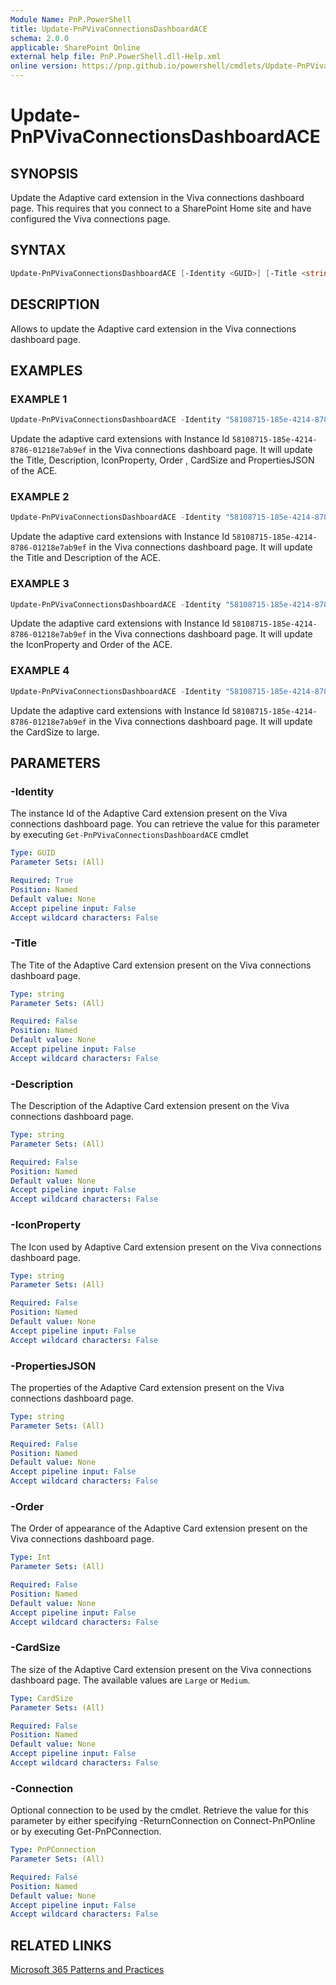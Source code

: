 ```yaml
---
Module Name: PnP.PowerShell
title: Update-PnPVivaConnectionsDashboardACE
schema: 2.0.0
applicable: SharePoint Online
external help file: PnP.PowerShell.dll-Help.xml
online version: https://pnp.github.io/powershell/cmdlets/Update-PnPVivaConnectionsDashboardACE.html
---
```

 
# Update-PnPVivaConnectionsDashboardACE

## SYNOPSIS
Update the Adaptive card extension in the Viva connections dashboard page. This requires that you connect to a SharePoint Home site and have configured the Viva connections page.

## SYNTAX

```powershell
Update-PnPVivaConnectionsDashboardACE [-Identity <GUID>] [-Title <string>] [-PropertiesJSON <string>] [-Description <string>] [-IconProperty <string>] [-Order <Int>][-CardSize <CardSize>] [-Connection <PnPConnection>] [<CommonParameters>]
```

## DESCRIPTION

Allows to update the Adaptive card extension in the Viva connections dashboard page.

## EXAMPLES

### EXAMPLE 1
```powershell
Update-PnPVivaConnectionsDashboardACE -Identity "58108715-185e-4214-8786-01218e7ab9ef" -Title "Update title" -Description "Update Description" -IconProperty "https://cdn.hubblecontent.osi.office.net/m365content/publish/002f8bf9-b8ee-4689-ae97-e411b756099d/691108002.jpg" -Order 4 -CardSize Large -PropertiesJSON $myProperties
```

Update the adaptive card extensions with Instance Id `58108715-185e-4214-8786-01218e7ab9ef` in the Viva connections dashboard page. It will update the Title, Description, IconProperty, Order , CardSize and PropertiesJSON of the ACE.

### EXAMPLE 2
```powershell
Update-PnPVivaConnectionsDashboardACE -Identity "58108715-185e-4214-8786-01218e7ab9ef" -Title "Update title" -Description "Update Description"
```

Update the adaptive card extensions with Instance Id `58108715-185e-4214-8786-01218e7ab9ef` in the Viva connections dashboard page. It will update the Title and Description of the ACE.

### EXAMPLE 3
```powershell
Update-PnPVivaConnectionsDashboardACE -Identity "58108715-185e-4214-8786-01218e7ab9ef" -IconProperty "https://cdn.hubblecontent.osi.office.net/m365content/publish/002f8bf9-b8ee-4689-ae97-e411b756099d/691108002.jpg" -Order 4
```

Update the adaptive card extensions with Instance Id `58108715-185e-4214-8786-01218e7ab9ef` in the Viva connections dashboard page. It will update the IconProperty and Order of the ACE.

### EXAMPLE 4
```powershell
Update-PnPVivaConnectionsDashboardACE -Identity "58108715-185e-4214-8786-01218e7ab9ef" -CardSize Large
```

Update the adaptive card extensions with Instance Id `58108715-185e-4214-8786-01218e7ab9ef` in the Viva connections dashboard page. It will update the CardSize to large.


## PARAMETERS

### -Identity
The instance Id of the Adaptive Card extension present on the Viva connections dashboard page. You can retrieve the value for this parameter by executing `Get-PnPVivaConnectionsDashboardACE` cmdlet

```yaml
Type: GUID
Parameter Sets: (All)

Required: True
Position: Named
Default value: None
Accept pipeline input: False
Accept wildcard characters: False
```

### -Title
The Tite of the Adaptive Card extension present on the Viva connections dashboard page.

```yaml
Type: string
Parameter Sets: (All)

Required: False
Position: Named
Default value: None
Accept pipeline input: False
Accept wildcard characters: False
```

### -Description
The Description of the Adaptive Card extension present on the Viva connections dashboard page.

```yaml
Type: string
Parameter Sets: (All)

Required: False
Position: Named
Default value: None
Accept pipeline input: False
Accept wildcard characters: False
```

### -IconProperty
The Icon used by Adaptive Card extension present on the Viva connections dashboard page.

```yaml
Type: string
Parameter Sets: (All)

Required: False
Position: Named
Default value: None
Accept pipeline input: False
Accept wildcard characters: False
```

### -PropertiesJSON
The properties of the Adaptive Card extension present on the Viva connections dashboard page.

```yaml
Type: string
Parameter Sets: (All)

Required: False
Position: Named
Default value: None
Accept pipeline input: False
Accept wildcard characters: False
```

### -Order
The Order of appearance of the Adaptive Card extension present on the Viva connections dashboard page.

```yaml
Type: Int
Parameter Sets: (All)

Required: False
Position: Named
Default value: None
Accept pipeline input: False
Accept wildcard characters: False
```

### -CardSize
The size of the Adaptive Card extension present on the Viva connections dashboard page. The available values are `Large` or `Medium`.

```yaml
Type: CardSize
Parameter Sets: (All)

Required: False
Position: Named
Default value: None
Accept pipeline input: False
Accept wildcard characters: False
```

### -Connection
Optional connection to be used by the cmdlet. Retrieve the value for this parameter by either specifying -ReturnConnection on Connect-PnPOnline or by executing Get-PnPConnection.

```yaml
Type: PnPConnection
Parameter Sets: (All)

Required: False
Position: Named
Default value: None
Accept pipeline input: False
Accept wildcard characters: False
```

## RELATED LINKS

[Microsoft 365 Patterns and Practices](https://aka.ms/m365pnp)

